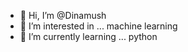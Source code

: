 - 👋 Hi, I’m @Dinamush
- 👀 I’m interested in ... machine learning
- 🌱 I’m currently learning ... python


<!---
Dinamush/Dinamush is a ✨ special ✨ repository because its `README.md` (this file) appears on your GitHub profile.
You can click the Preview link to take a look at your changes.
--->
